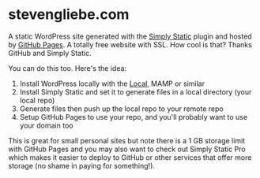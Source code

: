 # stevengliebe.com

A static WordPress site generated with the [Simply Static](https://wordpress.org/plugins/simply-static/) plugin and hosted by [GitHub Pages](https://pages.github.com/). A totally free website with SSL. How cool is that? Thanks GitHub and Simply Static.

You can do this too. Here's the idea:

1. Install WordPress locally with the [Local](<https://localwp.com>), MAMP or similar
2. Install Simply Static and set it to generate files in a local directory (your local repo)
3. Generate files then push up the local repo to your remote repo
4. Setup GitHub Pages to use your repo, and you'll probably want to use your domain too

This is great for small personal sites but note there is a 1 GB storage limit with GitHub Pages and you may also want to check out Simply Static Pro which makes it easier to deploy to GitHub or other services that offer more storage (no shame in paying for something!).
